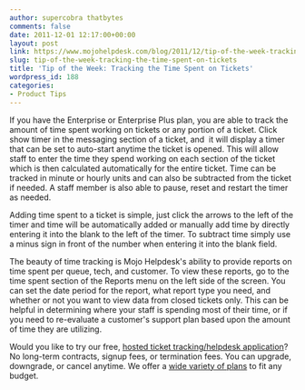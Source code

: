```yaml
---
author: supercobra thatbytes
comments: false
date: 2011-12-01 12:17:00+00:00
layout: post
link: https://www.mojohelpdesk.com/blog/2011/12/tip-of-the-week-tracking-the-time-spent-on-tickets/
slug: tip-of-the-week-tracking-the-time-spent-on-tickets
title: 'Tip of the Week: Tracking the Time Spent on Tickets'
wordpress_id: 188
categories:
- Product Tips
---
```


If you have the Enterprise or Enterprise Plus plan, you are able to track the amount of time spent working on tickets or any portion of a ticket. Click show timer in the messaging section of a ticket, and  it will display a timer that can be set to auto-start anytime the ticket is opened. This will allow staff to enter the time they spend working on each section of the ticket which is then calculated automatically for the entire ticket. Time can be tracked in minute or hourly units and can also be subtracted from the ticket if needed. A staff member is also able to pause, reset and restart the timer as needed.








Adding time spent to a ticket is simple, just click the arrows to the left of the timer and time will be automatically added or manually add time by directly entering it into the blank to the left of the timer. To subtract time simply use a minus sign in front of the number when entering it into the blank field.




The beauty of time tracking is Mojo Helpdesk's ability to provide reports on time spent per queue, tech, and customer. To view these reports, go to the time spent section of the Reports menu on the left side of the screen. You can set the date period for the report, what report type you need, and whether or not you want to view data from closed tickets only. This can be helpful in determining where your staff is spending most of their time, or if you need to re-evaluate a customer's support plan based upon the amount of time they are utilizing.













Would you like to try our free, [ hosted ticket tracking/helpdesk application](http://www.mojohelpdesk.com/)? No long-term contracts, signup fees, or termination fees. You can upgrade, downgrade, or cancel anytime. We offer a [wide variety of plans](http://signup.mojohelpdesk.com/signup) to fit any budget.



